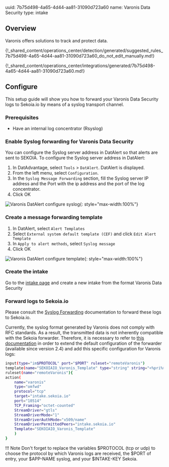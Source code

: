 uuid: 7b75d498-4a65-4d44-aa81-31090d723a60
name: Varonis Data Security
type: intake

## Overview

Varonis offers solutions to track and protect data.

{!_shared_content/operations_center/detection/generated/suggested_rules_7b75d498-4a65-4d44-aa81-31090d723a60_do_not_edit_manually.md!}

{!_shared_content/operations_center/integrations/generated/7b75d498-4a65-4d44-aa81-31090d723a60.md!}

## Configure

This setup guide will show you how to forward your Varonis Data Security logs
to Sekoia.io by means of a syslog transport channel.

### Prerequisites

- Have an internal log concentrator (Rsyslog)

### Enable Syslog forwarding for Varonis Data Security

You can configure the Syslog server address in DatAlert so that alerts are sent to SEKOIA. To configure the
Syslog server address in DatAlert:

1. In DatAdvantage, select `Tools` > `DatAlert`. DatAlert is displayed.
2. From the left menu, select `Configuration`.
3. In the `Syslog Message Forwarding` section, fill the Syslog server IP address and the Port with the ip address and the port of the log concentrator.
4. Click OK

![Varonis DatAlert configure syslog](/assets/operation_center/integration_catalog/network/varonis_data_security/configure_syslog.jpg){: style="max-width:100%"}

### Create a message forwarding template

1. In DatAlert, select `Alert Templates`
2. Select `External system default template (CEF)` and click `Edit Alert Template`
3. In `Apply to alert methods`, select `Syslog message`
4. Click OK

![Varonis DatAlert configure template](/assets/operation_center/integration_catalog/network/varonis_data_security/configure_template.png){: style="max-width:100%"}

### Create the intake

Go to the [intake page](https://app.sekoia.io/operations/intakes) and create a new intake from the format Varonis Data Security

### Forward logs to Sekoia.io

Please consult the [Syslog Forwarding](../../../ingestion_methods/sekoiaio_forwarder/) documentation to forward these logs to Sekoia.io.

Currently, the syslog format generated by Varonis does not comply with RFC standards. As a result, the transmitted data is not inherently compatible with the Sekoia forwarder. Therefore, it is necessary to refer to [this documentation](../../../ingestion_methods/sekoiaio_forwarder/#import-a-custom-rsyslog-configuration) in order to extend the default configuration of the forwarder (available since version 2.4) and add this specific configuration for Varonis logs:

```bash
input(type="im$PROTOCOL" port="$PORT" ruleset="remoteVaronis")
template(name="SEKOIAIO_Varonis_Template" type="string" string="<%pri%>1 %timegenerated:::date-rfc3339% %hostname% $APP-NAME - LOG [SEKOIA@53288 intake_key=\"$INTAKE-KEY\"] %msg:R,ERE,1,FIELD:.*(CEF.*)$--end%\n")
ruleset(name="remoteVaronis"){
action(
    name="varonis"
    type="omfwd"
    protocol="tcp"
    target="intake.sekoia.io"
    port="10514"
    TCP_Framing="octet-counted"
    StreamDriver="gtls"
    StreamDriverMode="1"
    StreamDriverAuthMode="x509/name"
    StreamDriverPermittedPeers="intake.sekoia.io"
    Template="SEKOIAIO_Varonis_Template"
    )
}
```

!!! Note
    Don't forget to replace the variables $PROTOCOL (tcp or udp) to choose the protocol by which Varonis logs are received, the $PORT of entry, your $APP-NAME syslog, and your $INTAKE-KEY Sekoia.
